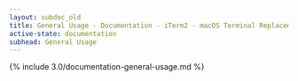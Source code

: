 ```yaml
---
layout: subdoc_old
title: General Usage - Documentation - iTerm2 - macOS Terminal Replacement
active-state: documentation
subhead: General Usage
---
```

{% include 3.0/documentation-general-usage.md %}
